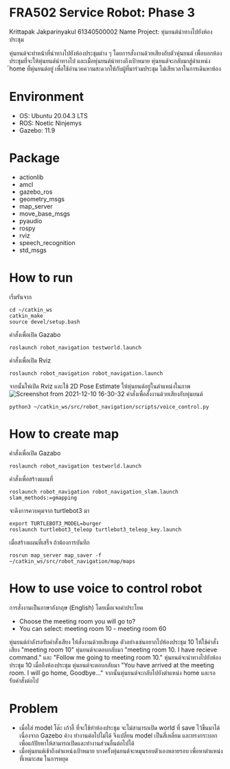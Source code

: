 # FRA502 Service Robot: Phase 3
Krittapak Jakparinyakul 61340500002
Name Project: หุ่นยนต์นำทางไปยังห้องประชุม

หุ่นยนต์จะทำหน้าที่นำทางไปยังห้องประชุมต่าง ๆ โดยการสั่งงานด้วยเสียงกับตัวหุ่นยนต์ เพื่อบอกห้องประชุมที่จะให้หุ่นยนต์นำทางไป และเมื่อหุ่นยนต์นำทางถึงเป้าหมาย หุ่นยนต์จะกลับมาสู่ตำแหน่ง ้home ที่หุ่นยนต์อยู่ เพื่อใช้อำนวยความสะดวกให้กับผู้ที่มาร่วมประชุม ไม่เสียเวลาในการเดินหาห้อง

# Environment
* OS: Ubuntu 20.04.3 LTS
* ROS: Noetic Ninjemys
* Gazebo: 11.9

# Package
* actionlib
* amcl
* gazebo_ros
* geometry_msgs
* map_server
* move_base_msgs
* pyaudio
* rospy
* rviz
* speech_recognition
* std_msgs

# How to run
เริ่มรันจาก
```
cd ~/catkin_ws
catkin_make
source devel/setup.bash
```
คำสั่งเพื่อเปิด Gazabo
```
roslaunch robot_navigation testworld.launch
```
คำสั่งเพื่อเปิด Rviz
```
roslaunch robot_navigation robot_navigation.launch
```
จากนั้นให่เปิด Rviz และใช้ 2D Pose Estimate ให้หุ่นยนต์อยู่ในตำแหน่งในภาพ
![Screenshot from 2021-12-10 16-30-32](https://user-images.githubusercontent.com/57758268/145551135-60ad262c-2a7a-47e3-9f24-84cdaec671e4.png)
คำสั่งเพื่อสั่งงานด้วยเสียงกับหุ่นยนต์
```
python3 ~/catkin_ws/src/robot_navigation/scripts/voice_control.py
```
# How to create map
คำสั่งเพื่อเปิด Gazabo
```
roslaunch robot_navigation testworld.launch
```
คำสั่งเพื่อสร้างแผนที่
```
roslaunch robot_navigation robot_navigation_slam.launch slam_methods:=gmapping
```
จะดึงการควบคุมจาก turtlebot3 มา
```
export TURTLEBOT3_MODEL=burger
roslaunch turtlebot3_teleop turtlebot3_teleop_key.launch
```
เมื่อสร้างแผนที่เสร็จ ถ้าต้องการบันทึก
```
rosrun map_server map_saver -f ~/catkin_ws/src/robot_navigation/map/maps
```

# How to use voice to control robot
การสั่งงานเป็นภาษาอังกฤษ (English) โดยเมื่อเจอคำประโยค

- Choose the meeting room you will go to?
- You can select: meeting room 10 - meeting room 60

หุ่นยนต์กำลังรอรับคำสั่งเสียง ให้สั่งงานด้วยเสียงพูด ตัวอย่างเช่นอยากไปห้องประชุม 10 ให้ใช้คำสั่งเสียง "meeting room 10" หุ่นยนต์จะตอบกลับมา "meeting room 10. I have recieve command." และ "Follow me going to meeting room 10." หุ่นยนต์จะนำทางไปยังห้องประชุม 10 เมื่อถึงห้องประชุม หุ่นยนต์จะตอบกลับมา "You have arrived at the meeting room. I will go home, Goodbye..." จากนั้นหุ่นยนต์จะกลับไปยังตำแหน่ง home และรอรับคำสั่งต่อไป

# Problem
* เมื่อใส่ model โต๊ะ เก้าอี้ ที่จะใช้ทำห้องประชุม จะไม่สามารถเปิด world ที่ save ไว้ขึ้นมาได้ เนื่องจาก Gazebo ค้าง ทำงานต่อไปไม่ได้ จึงเปลี่ยน model เป็นสี่เหลี่ยม และทรงกระบอก เพื่อแก้ปัยหาให้สามารถเปิดและทำงานส่วนอื่นต่อไปได้
* เมื่อหุ่นยนต์เช้าถึงตำแหน่งเป้าหมาย บางครั้งหุ่นยนต์จะหมุนรอบตัวเองหลายรอบ เพื่อหาตำแหน่งที่เหมาะสม ในการหยุด
